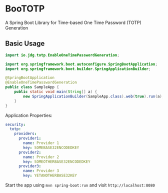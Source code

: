 # BooTOTP
A Spring Boot Library for Time-based One Time Password (TOTP) Generation

## Basic Usage
```java
import io.jdg.totp.EnableOneTimePasswordGeneration;

import org.springframework.boot.autoconfigure.SpringBootApplication;
import org.springframework.boot.builder.SpringApplicationBuilder;

@SpringBootApplication
@EnableOneTimePasswordGeneration
public class SampleApp {
	public static void main(String[] a) {
		new SpringApplicationBuilder(SampleApp.class).web(true).run(a);
	}
}
```

Application Properties:
```yaml
security:
  totp:
    providers:
      provider1:
        name: Provider 1
        key: SOMEBASE32ENCODEDKEY
      provider2:
        name: Provider 2
        key: SOMEOTHERBASE32ENCODEDKEY
      provider3:
        name: Provider 3
        key: YETANOTHERBASE32KEY
```

Start the app using `mvn spring-boot:run` and visit `http://localhost:8080`
